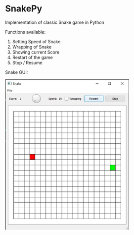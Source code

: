 # SnakePy

Implementation of classic Snake game in Python

Functions avaliable:
1. Setting Speed of Snake
2. Wrapping of Snake 
3. Showing current Score
4. Restart of the game
5. Stop / Resume

Snake GUI: 

<img src="snake.jpg" alt="Snake GUI" width="400"/>
